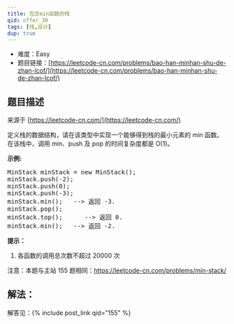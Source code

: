 ```yaml
---
title: 包含min函数的栈
qid: offer_30
tags: [栈,设计]
dup: true
---
```



- 难度：Easy
- 题目链接：[https://leetcode-cn.com/problems/bao-han-minhan-shu-de-zhan-lcof/](https://leetcode-cn.com/problems/bao-han-minhan-shu-de-zhan-lcof/)


## 题目描述

来源于 [https://leetcode-cn.com/](https://leetcode-cn.com/)

<p>定义栈的数据结构，请在该类型中实现一个能够得到栈的最小元素的 min 函数。在该栈中，调用 min、push 及 pop 的时间复杂度都是 O(1)。</p>



<p><strong>示例:</strong></p>

<pre>MinStack minStack = new MinStack();
minStack.push(-2);
minStack.push(0);
minStack.push(-3);
minStack.min();   --&gt; 返回 -3.
minStack.pop();
minStack.top();      --&gt; 返回 0.
minStack.min();   --&gt; 返回 -2.
</pre>



<p><strong>提示：</strong></p>

<ol>
	<li>各函数的调用总次数不超过 20000 次</li>
</ol>



<p>注意：本题与主站 155 题相同：<a href="https://leetcode-cn.com/problems/min-stack/">https://leetcode-cn.com/problems/min-stack/</a></p>


## 解法：

解答见：{% include post_link qid="155" %}